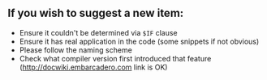 If you wish to suggest a new item:
----------------------------------

- Ensure it couldn't be determined via `$IF` clause
- Ensure it has real application in the code (some snippets if not obvious)
- Please follow the naming scheme
- Check what compiler version first introduced that feature (http://docwiki.embarcadero.com link is OK)
